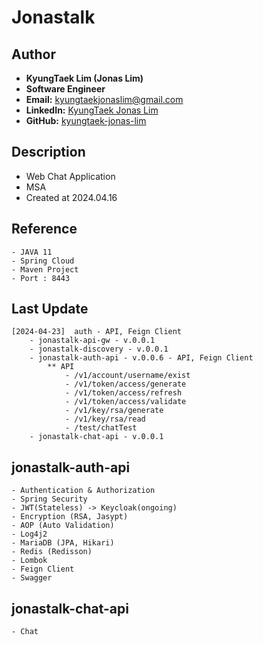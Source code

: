 # Jonastalk

## Author
- **KyungTaek Lim (Jonas Lim)**
- **Software Engineer**
- **Email:** kyungtaekjonaslim@gmail.com
- **LinkedIn:** [KyungTaek Jonas Lim](https://www.linkedin.com/in/kyungtaek-jonas-lim)
- **GitHub:** [kyungtaek-jonas-lim](https://github.com/kyungtaek-jonas-lim)

## Description
- Web Chat Application
- MSA
- Created at 2024.04.16

## Reference
	- JAVA 11
	- Spring Cloud
	- Maven Project
	- Port : 8443

## Last Update
	[2024-04-23]  auth - API, Feign Client
		- jonastalk-api-gw - v.0.0.1
		- jonastalk-discovery - v.0.0.1
		- jonastalk-auth-api - v.0.0.6 - API, Feign Client
			** API
				- /v1/account/username/exist
				- /v1/token/access/generate
				- /v1/token/access/refresh
				- /v1/token/access/validate
				- /v1/key/rsa/generate
				- /v1/key/rsa/read
				- /test/chatTest
		- jonastalk-chat-api - v.0.0.1


## jonastalk-auth-api
	- Authentication & Authorization
	- Spring Security
	- JWT(Stateless) -> Keycloak(ongoing)
	- Encryption (RSA, Jasypt)
	- AOP (Auto Validation)
	- Log4j2
	- MariaDB (JPA, Hikari)
	- Redis (Redisson)
	- Lombok
	- Feign Client
	- Swagger

## jonastalk-chat-api
	- Chat
